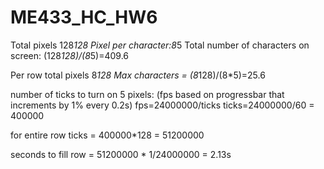 # ME433_HC_HW6
Total pixels 128*128
Pixel per character:8*5
Total number of characters on screen: (128*128)/(8*5)=409.6

Per row total pixels 8*128
Max characters = (8*128)/(8*5)=25.6

number of ticks to turn on 5 pixels: 
(fps based on progressbar that increments by 1% every 0.2s)
fps=24000000/ticks
ticks=24000000/60 = 400000

for entire row ticks = 400000*128 = 51200000

seconds to fill row = 51200000 * 1/24000000 = 2.13s
